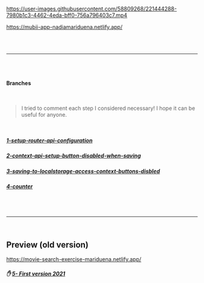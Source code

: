
 

https://user-images.githubusercontent.com/58809268/221444288-7980b1c3-4462-4eda-bff0-756a796403c7.mp4

https://mubii-app-nadiamariduena.netlify.app/




<br>
<br>

---

<br>
<br>

 
#### Branches

<br>

> I tried to comment each step I considered necessary! I hope it can be useful for anyone.

<br>

##### [ 1-setup-router-api-configuration](https://github.com/nadiamariduena/movie-watchlist-reacthooks-context-api/tree/1-setup-router-api-configuration)

##### [2-context-api-setup-button-disabled-when-saving](https://github.com/nadiamariduena/movie-watchlist-reacthooks-context-api/tree/2-context-api-setup-button-disabled-when-saving)

##### [3-saving-to-localstorage-access-context-buttons-disbled](https://github.com/nadiamariduena/movie-watchlist-reacthooks-context-api/tree/3-saving-to-localstorage-access-context-buttons-disbled)

##### [4-counter](https://github.com/nadiamariduena/movie-watchlist-reacthooks-context-api/tree/4-counter)


<br>
<br>

---

<br>


## Preview (old version)

https://movie-search-exercise-mariduena.netlify.app/



##### ✋ [5- First version 2021](https://github.com/nadiamariduena/movie-watchlist-reacthooks-context-api/tree/default-0-app)

